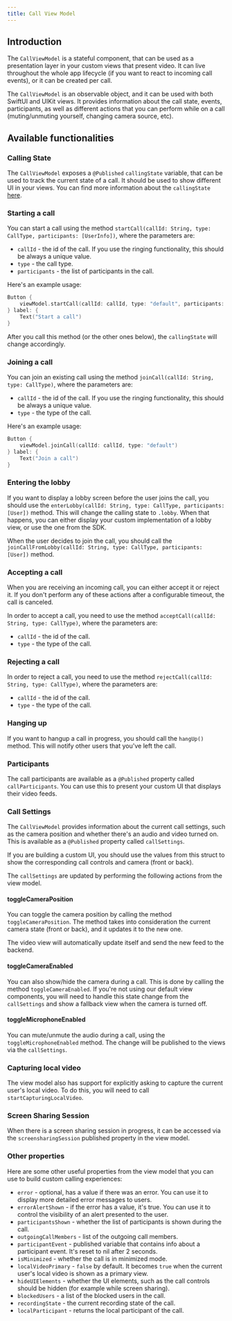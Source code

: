 ```yaml
---
title: Call View Model
---
```


## Introduction

The `CallViewModel` is a stateful component, that can be used as a presentation layer in your custom views that present video. It can live throughout the whole app lifecycle (if you want to react to incoming call events), or it can be created per call.

The `CallViewModel` is an observable object, and it can be used with both SwiftUI and UIKit views. It provides information about the call state, events, participants, as well as different actions that you can perform while on a call (muting/unmuting yourself, changing camera source, etc).

## Available functionalities

### Calling State

The `CallViewModel` exposes a `@Published` `callingState` variable, that can be used to track the current state of a call. It should be used to show different UI in your views. You can find more information about the `callingState` [here](./call-state.md).

### Starting a call

You can start a call using the method `startCall(callId: String, type: CallType, participants: [UserInfo])`, where the parameters are:

- `callId` - the id of the call. If you use the ringing functionality, this should be always a unique value.
- `type` - the call type.
- `participants` - the list of participants in the call.

Here's an example usage:

```swift
Button {
    viewModel.startCall(callId: callId, type: "default", participants: selectedParticipants)
} label: {
    Text("Start a call")
}
```

After you call this method (or the other ones below), the `callingState` will change accordingly.

### Joining a call

You can join an existing call using the method `joinCall(callId: String, type: CallType)`, where the parameters are:

- `callId` - the id of the call. If you use the ringing functionality, this should be always a unique value.
- `type` - the type of the call.

Here's an example usage:

```swift
Button {
    viewModel.joinCall(callId: callId, type: "default")
} label: {
    Text("Join a call")
}
```

### Entering the lobby

If you want to display a lobby screen before the user joins the call, you should use the `enterLobby(callId: String, type: CallType, participants: [User])` method. This will change the calling state to `.lobby`. When that happens, you can either display your custom implementation of a lobby view, or use the one from the SDK.

When the user decides to join the call, you should call the `joinCallFromLobby(callId: String, type: CallType, participants: [User])` method.

### Accepting a call

When you are receiving an incoming call, you can either accept it or reject it. If you don't perform any of these actions after a configurable timeout, the call is canceled.

In order to accept a call, you need to use the method `acceptCall(callId: String, type: CallType)`, where the parameters are:

- `callId` - the id of the call.
- `type` - the type of the call.

### Rejecting a call

In order to reject a call, you need to use the method `rejectCall(callId: String, type: CallType)`, where the parameters are:

- `callId` - the id of the call.
- `type` - the type of the call.

### Hanging up

If you want to hangup a call in progress, you should call the `hangUp()` method. This will notify other users that you've left the call.

### Participants

The call participants are available as a `@Published` property called `callParticipants`. You can use this to present your custom UI that displays their video feeds.

### Call Settings

The `CallViewModel` provides information about the current call settings, such as the camera position and whether there's an audio and video turned on. This is available as a `@Published` property called `callSettings`.

If you are building a custom UI, you should use the values from this struct to show the corresponding call controls and camera (front or back).

The `callSettings` are updated by performing the following actions from the view model.

#### toggleCameraPosition

You can toggle the camera position by calling the method `toggleCameraPosition`. The method takes into consideration the current camera state (front or back), and it updates it to the new one.

The video view will automatically update itself and send the new feed to the backend.

#### toggleCameraEnabled

You can also show/hide the camera during a call. This is done by calling the method `toggleCameraEnabled`. If you're not using our default view components, you will need to handle this state change from the `callSettings` and show a fallback view when the camera is turned off.

#### toggleMicrophoneEnabled

You can mute/unmute the audio during a call, using the `toggleMicrophoneEnabled` method. The change will be published to the views via the `callSettings`.

### Capturing local video

The view model also has support for explicitly asking to capture the current user's local video. To do this, you will need to call `startCapturingLocalVideo`.

### Screen Sharing Session

When there is a screen sharing session in progress, it can be accessed via the `screensharingSession` published property in the view model.

### Other properties

Here are some other useful properties from the view model that you can use to build custom calling experiences:
- `error` - optional, has a value if there was an error. You can use it to display more detailed error messages to users.
- `errorAlertShown` - if the error has a value, it's true. You can use it to control the visibility of an alert presented to the user.
- `participantsShown` - whether the list of participants is shown during the call.
- `outgoingCallMembers` - list of the outgoing call members.
- `participantEvent` - published variable that contains info about a participant event. It's reset to nil after 2 seconds.
- `isMinimized` - whether the call is in minimized mode.
- `localVideoPrimary` - `false` by default. It becomes `true` when the current user's local video is shown as a primary view.
- `hideUIElements` - whether the UI elements, such as the call controls should be hidden (for example while screen sharing).
- `blockedUsers` - a list of the blocked users in the call.
- `recordingState` - the current recording state of the call.
- `localParticipant` - returns the local participant of the call.